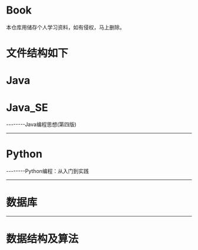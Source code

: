 # Book
本仓库用储存个人学习资料，如有侵权，马上删除。
# 文件结构如下
# Java   
# Java_SE   
--------Java编程思想(第四版)  

----------------------------------------------------------
# Python   
--------Python编程：从入门到实践

----------------------------------------------------------   
# 数据库   
   
----------------------------------------------------------     
   
# 数据结构及算法  
   



